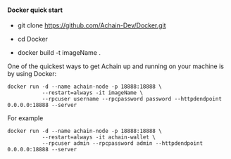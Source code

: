 #### Docker quick start

* git clone https://github.com/Achain-Dev/Docker.git

* cd Docker

*  docker build -t imageName .


One of the quickest ways to get Achain up and running on your machine is by using Docker:

```
docker run -d --name achain-node -p 18888:18888 \
           --restart=always -it imageName \
           --rpcuser username --rpcpassword password --httpdendpoint 0.0.0.0:18888 --server
```

For example

```
docker run -d --name achain-node -p 18888:18888 \
           --restart=always -it achain-wallet \
           --rpcuser admin --rpcpassword admin --httpdendpoint 0.0.0.0:18888 --server
                     
```




